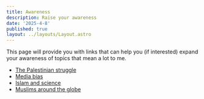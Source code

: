 ```yaml
---
title: Awareness
description: Raise your awareness
date: '2025-4-8'
published: true
layout: ../layouts/Layout.astro
---
```


This page will provide you with links that can help you (if interested) expand your awareness of topics that mean a lot to me.

- [The Palestinian struggle](/awareness/palestine)
- [Media bias](/awareness/media_bias)
- [Islam and science](/awareness/islam_and_science)
- [Muslims around the globe](/awareness/muslims_around_the_globe)
